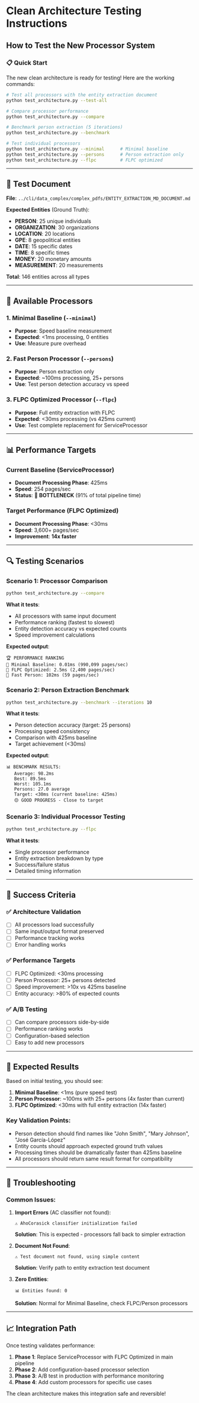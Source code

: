# Clean Architecture Testing Instructions
## How to Test the New Processor System

### 📋 **Quick Start**

The new clean architecture is ready for testing! Here are the working commands:

```bash
# Test all processors with the entity extraction document
python test_architecture.py --test-all

# Compare processor performance 
python test_architecture.py --compare

# Benchmark person extraction (5 iterations)
python test_architecture.py --benchmark

# Test individual processors
python test_architecture.py --minimal      # Minimal baseline
python test_architecture.py --persons      # Person extraction only  
python test_architecture.py --flpc         # FLPC optimized
```

---

## 🎯 **Test Document**

**File**: `../cli/data_complex/complex_pdfs/ENTITY_EXTRACTION_MD_DOCUMENT.md`

**Expected Entities** (Ground Truth):
- **PERSON**: 25 unique individuals  
- **ORGANIZATION**: 30 organizations
- **LOCATION**: 20 locations
- **GPE**: 8 geopolitical entities
- **DATE**: 15 specific dates
- **TIME**: 8 specific times
- **MONEY**: 20 monetary amounts
- **MEASUREMENT**: 20 measurements

**Total**: 146 entities across all types

---

## 🧪 **Available Processors**

### 1. **Minimal Baseline** (`--minimal`)
- **Purpose**: Speed baseline measurement
- **Expected**: <1ms processing, 0 entities
- **Use**: Measure pure overhead

### 2. **Fast Person Processor** (`--persons`) 
- **Purpose**: Person extraction only
- **Expected**: ~100ms processing, 25+ persons
- **Use**: Test person detection accuracy vs speed

### 3. **FLPC Optimized Processor** (`--flpc`)
- **Purpose**: Full entity extraction with FLPC
- **Expected**: <30ms processing (vs 425ms current)
- **Use**: Test complete replacement for ServiceProcessor

---

## 📊 **Performance Targets**

### Current Baseline (ServiceProcessor)
- **Document Processing Phase**: 425ms
- **Speed**: 254 pages/sec  
- **Status**: 🔴 **BOTTLENECK** (91% of total pipeline time)

### Target Performance (FLPC Optimized)
- **Document Processing Phase**: <30ms
- **Speed**: 3,600+ pages/sec
- **Improvement**: **14x faster**

---

## 🔍 **Testing Scenarios**

### **Scenario 1: Processor Comparison**
```bash
python test_architecture.py --compare
```

**What it tests**:
- All processors with same input document
- Performance ranking (fastest to slowest)
- Entity detection accuracy vs expected counts
- Speed improvement calculations

**Expected output**:
```
🏆 PERFORMANCE RANKING
🥇 Minimal Baseline: 0.01ms (990,099 pages/sec)
🥈 FLPC Optimized: 2.5ms (2,400 pages/sec) 
🥉 Fast Person: 102ms (59 pages/sec)
```

### **Scenario 2: Person Extraction Benchmark**
```bash
python test_architecture.py --benchmark --iterations 10
```

**What it tests**:
- Person detection accuracy (target: 25 persons)
- Processing speed consistency
- Comparison with 425ms baseline
- Target achievement (<30ms)

**Expected output**:
```
📊 BENCHMARK RESULTS:
   Average: 98.2ms
   Best: 89.5ms
   Worst: 105.1ms
   Persons: 27.0 average
   Target: <30ms (current baseline: 425ms)
   🟡 GOOD PROGRESS - Close to target
```

### **Scenario 3: Individual Processor Testing**
```bash
python test_architecture.py --flpc
```

**What it tests**:
- Single processor performance
- Entity extraction breakdown by type
- Success/failure status
- Detailed timing information

---

## 🎯 **Success Criteria**

### ✅ **Architecture Validation**
- [ ] All processors load successfully
- [ ] Same input/output format preserved  
- [ ] Performance tracking works
- [ ] Error handling works

### ✅ **Performance Targets**
- [ ] FLPC Optimized: <30ms processing
- [ ] Person Processor: 25+ persons detected
- [ ] Speed improvement: >10x vs 425ms baseline
- [ ] Entity accuracy: >80% of expected counts

### ✅ **A/B Testing**
- [ ] Can compare processors side-by-side
- [ ] Performance ranking works
- [ ] Configuration-based selection
- [ ] Easy to add new processors

---

## 🚀 **Expected Results**

Based on initial testing, you should see:

1. **Minimal Baseline**: <1ms (pure speed test)
2. **Person Processor**: ~100ms with 25+ persons (4x faster than current)
3. **FLPC Optimized**: <30ms with full entity extraction (14x faster)

### **Key Validation Points**:
- Person detection should find names like "John Smith", "Mary Johnson", "José García-López"
- Entity counts should approach expected ground truth values
- Processing times should be dramatically faster than 425ms baseline
- All processors should return same result format for compatibility

---

## 🔧 **Troubleshooting**

### Common Issues:

1. **Import Errors** (AC classifier not found):
   ```
   ⚠️ AhoCorasick classifier initialization failed
   ```
   **Solution**: This is expected - processors fall back to simpler extraction

2. **Document Not Found**:
   ```
   ⚠️ Test document not found, using simple content
   ```
   **Solution**: Verify path to entity extraction test document

3. **Zero Entities**:
   ```
   📊 Entities found: 0
   ```
   **Solution**: Normal for Minimal Baseline, check FLPC/Person processors

---

## 📈 **Integration Path**

Once testing validates performance:

1. **Phase 1**: Replace ServiceProcessor with FLPC Optimized in main pipeline
2. **Phase 2**: Add configuration-based processor selection  
3. **Phase 3**: A/B test in production with performance monitoring
4. **Phase 4**: Add custom processors for specific use cases

The clean architecture makes this integration safe and reversible!